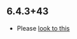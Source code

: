 ## 6.4.3+43

- Please [look to this]((https://dooboolab.github.io/flutter_sound/doc/book/CHANGELOG.html))
